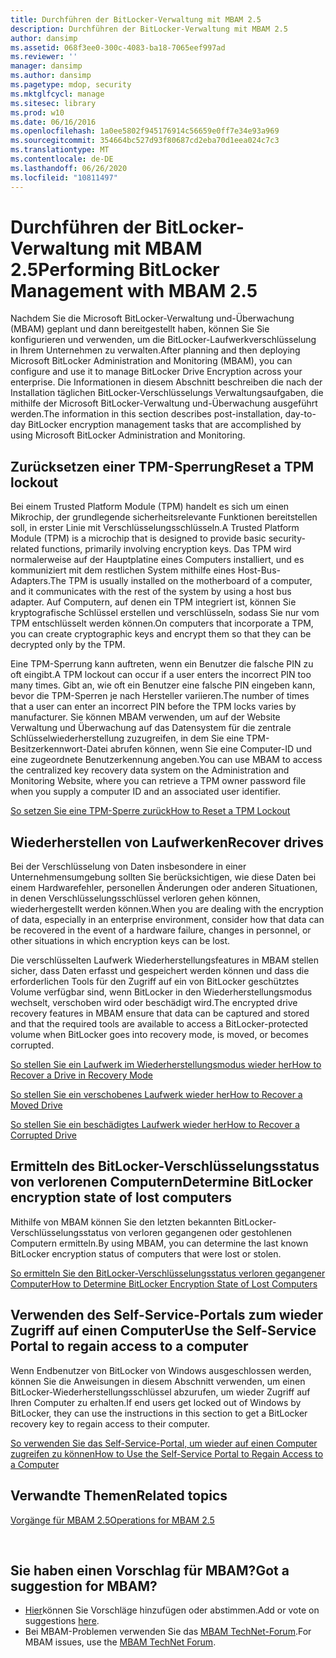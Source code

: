 ```yaml
---
title: Durchführen der BitLocker-Verwaltung mit MBAM 2.5
description: Durchführen der BitLocker-Verwaltung mit MBAM 2.5
author: dansimp
ms.assetid: 068f3ee0-300c-4083-ba18-7065eef997ad
ms.reviewer: ''
manager: dansimp
ms.author: dansimp
ms.pagetype: mdop, security
ms.mktglfcycl: manage
ms.sitesec: library
ms.prod: w10
ms.date: 06/16/2016
ms.openlocfilehash: 1a0ee5802f945176914c56659e0ff7e34e93a969
ms.sourcegitcommit: 354664bc527d93f80687cd2eba70d1eea024c7c3
ms.translationtype: MT
ms.contentlocale: de-DE
ms.lasthandoff: 06/26/2020
ms.locfileid: "10811497"
---
```

# <span data-ttu-id="c464e-103">Durchführen der BitLocker-Verwaltung mit MBAM 2.5</span><span class="sxs-lookup"><span data-stu-id="c464e-103">Performing BitLocker Management with MBAM 2.5</span></span>


<span data-ttu-id="c464e-104">Nachdem Sie die Microsoft BitLocker-Verwaltung und-Überwachung (MBAM) geplant und dann bereitgestellt haben, können Sie Sie konfigurieren und verwenden, um die BitLocker-Laufwerkverschlüsselung in Ihrem Unternehmen zu verwalten.</span><span class="sxs-lookup"><span data-stu-id="c464e-104">After planning and then deploying Microsoft BitLocker Administration and Monitoring (MBAM), you can configure and use it to manage BitLocker Drive Encryption across your enterprise.</span></span> <span data-ttu-id="c464e-105">Die Informationen in diesem Abschnitt beschreiben die nach der Installation täglichen BitLocker-Verschlüsselungs Verwaltungsaufgaben, die mithilfe der Microsoft BitLocker-Verwaltung und-Überwachung ausgeführt werden.</span><span class="sxs-lookup"><span data-stu-id="c464e-105">The information in this section describes post-installation, day-to-day BitLocker encryption management tasks that are accomplished by using Microsoft BitLocker Administration and Monitoring.</span></span>

## <span data-ttu-id="c464e-106">Zurücksetzen einer TPM-Sperrung</span><span class="sxs-lookup"><span data-stu-id="c464e-106">Reset a TPM lockout</span></span>


<span data-ttu-id="c464e-107">Bei einem Trusted Platform Module (TPM) handelt es sich um einen Mikrochip, der grundlegende sicherheitsrelevante Funktionen bereitstellen soll, in erster Linie mit Verschlüsselungsschlüsseln.</span><span class="sxs-lookup"><span data-stu-id="c464e-107">A Trusted Platform Module (TPM) is a microchip that is designed to provide basic security-related functions, primarily involving encryption keys.</span></span> <span data-ttu-id="c464e-108">Das TPM wird normalerweise auf der Hauptplatine eines Computers installiert, und es kommuniziert mit dem restlichen System mithilfe eines Host-Bus-Adapters.</span><span class="sxs-lookup"><span data-stu-id="c464e-108">The TPM is usually installed on the motherboard of a computer, and it communicates with the rest of the system by using a host bus adapter.</span></span> <span data-ttu-id="c464e-109">Auf Computern, auf denen ein TPM integriert ist, können Sie kryptografische Schlüssel erstellen und verschlüsseln, sodass Sie nur vom TPM entschlüsselt werden können.</span><span class="sxs-lookup"><span data-stu-id="c464e-109">On computers that incorporate a TPM, you can create cryptographic keys and encrypt them so that they can be decrypted only by the TPM.</span></span>

<span data-ttu-id="c464e-110">Eine TPM-Sperrung kann auftreten, wenn ein Benutzer die falsche PIN zu oft eingibt.</span><span class="sxs-lookup"><span data-stu-id="c464e-110">A TPM lockout can occur if a user enters the incorrect PIN too many times.</span></span> <span data-ttu-id="c464e-111">Gibt an, wie oft ein Benutzer eine falsche PIN eingeben kann, bevor die TPM-Sperren je nach Hersteller variieren.</span><span class="sxs-lookup"><span data-stu-id="c464e-111">The number of times that a user can enter an incorrect PIN before the TPM locks varies by manufacturer.</span></span> <span data-ttu-id="c464e-112">Sie können MBAM verwenden, um auf der Website Verwaltung und Überwachung auf das Datensystem für die zentrale Schlüsselwiederherstellung zuzugreifen, in dem Sie eine TPM-Besitzerkennwort-Datei abrufen können, wenn Sie eine Computer-ID und eine zugeordnete Benutzerkennung angeben.</span><span class="sxs-lookup"><span data-stu-id="c464e-112">You can use MBAM to access the centralized key recovery data system on the Administration and Monitoring Website, where you can retrieve a TPM owner password file when you supply a computer ID and an associated user identifier.</span></span>

[<span data-ttu-id="c464e-113">So setzen Sie eine TPM-Sperre zurück</span><span class="sxs-lookup"><span data-stu-id="c464e-113">How to Reset a TPM Lockout</span></span>](how-to-reset-a-tpm-lockout-mbam-25.md)

## <span data-ttu-id="c464e-114">Wiederherstellen von Laufwerken</span><span class="sxs-lookup"><span data-stu-id="c464e-114">Recover drives</span></span>


<span data-ttu-id="c464e-115">Bei der Verschlüsselung von Daten insbesondere in einer Unternehmensumgebung sollten Sie berücksichtigen, wie diese Daten bei einem Hardwarefehler, personellen Änderungen oder anderen Situationen, in denen Verschlüsselungsschlüssel verloren gehen können, wiederhergestellt werden können.</span><span class="sxs-lookup"><span data-stu-id="c464e-115">When you are dealing with the encryption of data, especially in an enterprise environment, consider how that data can be recovered in the event of a hardware failure, changes in personnel, or other situations in which encryption keys can be lost.</span></span>

<span data-ttu-id="c464e-116">Die verschlüsselten Laufwerk Wiederherstellungsfeatures in MBAM stellen sicher, dass Daten erfasst und gespeichert werden können und dass die erforderlichen Tools für den Zugriff auf ein von BitLocker geschütztes Volume verfügbar sind, wenn BitLocker in den Wiederherstellungsmodus wechselt, verschoben wird oder beschädigt wird.</span><span class="sxs-lookup"><span data-stu-id="c464e-116">The encrypted drive recovery features in MBAM ensure that data can be captured and stored and that the required tools are available to access a BitLocker-protected volume when BitLocker goes into recovery mode, is moved, or becomes corrupted.</span></span>

[<span data-ttu-id="c464e-117">So stellen Sie ein Laufwerk im Wiederherstellungsmodus wieder her</span><span class="sxs-lookup"><span data-stu-id="c464e-117">How to Recover a Drive in Recovery Mode</span></span>](how-to-recover-a-drive-in-recovery-mode-mbam-25.md)

[<span data-ttu-id="c464e-118">So stellen Sie ein verschobenes Laufwerk wieder her</span><span class="sxs-lookup"><span data-stu-id="c464e-118">How to Recover a Moved Drive</span></span>](how-to-recover-a-moved-drive-mbam-25.md)

[<span data-ttu-id="c464e-119">So stellen Sie ein beschädigtes Laufwerk wieder her</span><span class="sxs-lookup"><span data-stu-id="c464e-119">How to Recover a Corrupted Drive</span></span>](how-to-recover-a-corrupted-drive-mbam-25.md)

## <span data-ttu-id="c464e-120">Ermitteln des BitLocker-Verschlüsselungsstatus von verlorenen Computern</span><span class="sxs-lookup"><span data-stu-id="c464e-120">Determine BitLocker encryption state of lost computers</span></span>


<span data-ttu-id="c464e-121">Mithilfe von MBAM können Sie den letzten bekannten BitLocker-Verschlüsselungsstatus von verloren gegangenen oder gestohlenen Computern ermitteln.</span><span class="sxs-lookup"><span data-stu-id="c464e-121">By using MBAM, you can determine the last known BitLocker encryption status of computers that were lost or stolen.</span></span>

[<span data-ttu-id="c464e-122">So ermitteln Sie den BitLocker-Verschlüsselungsstatus verloren gegangener Computer</span><span class="sxs-lookup"><span data-stu-id="c464e-122">How to Determine BitLocker Encryption State of Lost Computers</span></span>](how-to-determine-bitlocker-encryption-state-of-lost-computers-mbam-25.md)

## <span data-ttu-id="c464e-123">Verwenden des Self-Service-Portals zum wieder Zugriff auf einen Computer</span><span class="sxs-lookup"><span data-stu-id="c464e-123">Use the Self-Service Portal to regain access to a computer</span></span>


<span data-ttu-id="c464e-124">Wenn Endbenutzer von BitLocker von Windows ausgeschlossen werden, können Sie die Anweisungen in diesem Abschnitt verwenden, um einen BitLocker-Wiederherstellungsschlüssel abzurufen, um wieder Zugriff auf Ihren Computer zu erhalten.</span><span class="sxs-lookup"><span data-stu-id="c464e-124">If end users get locked out of Windows by BitLocker, they can use the instructions in this section to get a BitLocker recovery key to regain access to their computer.</span></span>

[<span data-ttu-id="c464e-125">So verwenden Sie das Self-Service-Portal, um wieder auf einen Computer zugreifen zu können</span><span class="sxs-lookup"><span data-stu-id="c464e-125">How to Use the Self-Service Portal to Regain Access to a Computer</span></span>](how-to-use-the-self-service-portal-to-regain-access-to-a-computer-mbam-25.md)



## <span data-ttu-id="c464e-126">Verwandte Themen</span><span class="sxs-lookup"><span data-stu-id="c464e-126">Related topics</span></span>


[<span data-ttu-id="c464e-127">Vorgänge für MBAM 2.5</span><span class="sxs-lookup"><span data-stu-id="c464e-127">Operations for MBAM 2.5</span></span>](operations-for-mbam-25.md)

 

## <span data-ttu-id="c464e-128">Sie haben einen Vorschlag für MBAM?</span><span class="sxs-lookup"><span data-stu-id="c464e-128">Got a suggestion for MBAM?</span></span>
- <span data-ttu-id="c464e-129">[Hier](http://mbam.uservoice.com/forums/268571-microsoft-bitlocker-administration-and-monitoring)können Sie Vorschläge hinzufügen oder abstimmen.</span><span class="sxs-lookup"><span data-stu-id="c464e-129">Add or vote on suggestions [here](http://mbam.uservoice.com/forums/268571-microsoft-bitlocker-administration-and-monitoring).</span></span> 
- <span data-ttu-id="c464e-130">Bei MBAM-Problemen verwenden Sie das [MBAM TechNet-Forum](https://social.technet.microsoft.com/Forums/home?forum=mdopmbam).</span><span class="sxs-lookup"><span data-stu-id="c464e-130">For MBAM issues, use the [MBAM TechNet Forum](https://social.technet.microsoft.com/Forums/home?forum=mdopmbam).</span></span> 





